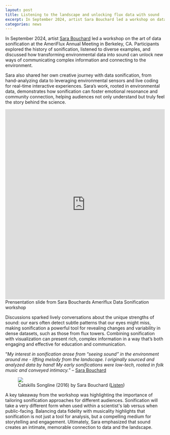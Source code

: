 ```yaml
---
layout: post
title: Listening to the landscape and unlocking flux data with sound
excerpt: In September 2024, artist Sara Bouchard led a workshop on data sonification exploring how sound unlocks new ways of connecting with the environment.
categories: news
---
```


In September 2024, artist <a href = "https://fluxnetart.github.io/Sara/">Sara Bouchard</a> led a workshop on the art of data sonification at the AmeriFlux Annual Meeting in Berkeley, CA. Participants explored the history of sonification, listened to diverse examples, and discussed how transforming environmental data into sound can unlock new ways of communicating complex information and connecting to the environment. 

Sara also shared her own creative journey with data sonification, from hand-analyzing data to leveraging environmental sensors and live coding for real-time interactive experiences. Sara’s work, rooted in environmental data, demonstrates how sonification can foster emotional resonance and community connection, helping audiences not only understand but truly feel the story behind the science.

<iframe 
  src="https://docs.google.com/viewer?url=https://drive.google.com/uc?export=download&id=1ZekDRaROA4vqq6ljKUutOz_1JHRIM_zm&embedded=true" 
  style="width:100%; height:600px;" 
  frameborder="0">
</iframe>
<figcaption>Prensentation slide from Sara Bouchards Ameriflux Data Sonification workshop</figcaption>

Discussions sparked lively conversations about the unique strengths of sound: our ears often detect subtle patterns that our eyes might miss, making sonification a powerful tool for revealing changes and variability in dense datasets, such as those from flux towers. Combining sonification with visualization can present rich, complex information in a way that’s both engaging and effective for education and communication. 

“<i>My interest in sonification arose from “seeing sound” in the environment around me - lifting melody from the landscape. I originally sourced and analyzed data by hand! My early sonifications were low-tech, rooted in folk music and conveyed intimacy.</i>” – <a href = "https://fluxnetart.github.io/Sara/">Sara Bouchard</a>

<figure>
    <img src="https://fluxnetart.github.io/images/sing_landscape.png">
  <figcaption> Catskills Songline (2016) by Sara Bouchard (<a href = "https://www.sarabouchard.com/works/catskills-songline">Listen</a>)</figcaption>
</figure>

A key takeaway from the workshop was highlighting the importance of tailoring sonification approaches for different audiences. Sonification will take a very different form when used within a scientist's lab versus when public-facing. Balancing data fidelity with musicality highlights that sonification is not just a tool for analysis, but a compelling medium for storytelling and engagement. Ultimately, Sara emphasized that sound creates an intimate, memorable connection to data and the landscape.

